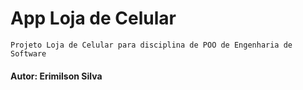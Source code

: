 # App Loja de Celular

	Projeto Loja de Celular para disciplina de POO de Engenharia de Software
	
#### Autor: Erimilson Silva